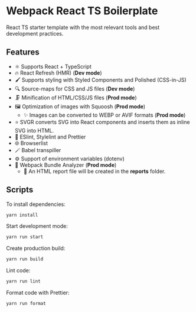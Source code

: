 # Webpack React TS Boilerplate

React TS starter template with the most relevant tools and best development practices.

## Features

- ⚛️ Supports React + TypeScript
- 🔥 React Refresh (HMR) (**Dev mode**)
- 🖌️ Supports styling with Styled Components and Polished (CSS-in-JS)
- 🔍 Source-maps for CSS and JS files (**Dev mode**)
- 🗜️ Minification of HTML/CSS/JS files (**Prod mode**)
- 🖼 Optimization of images with Squoosh (**Prod mode**)
  - ✨ Images can be converted to WEBP or AVIF formats (**Prod mode**)
- ⭐ SVGR converts SVG into React components and inserts them as inline SVG into HTML.
- 🧰 ESlint, Stylelint and Prettier
- 🌐 Browserlist
- 🪄 Babel transpiller
- ⚙️ Support of environment variables (dotenv)
- 🔬 Webpack Bundle Analyzer (**Prod mode**)
  - 📃 An HTML report file will be created in the **reports** folder.

## Scripts

To install dependencies:

```sh
yarn install
```

Start development mode:

```sh
yarn run start
```

Create production build:

```sh
yarn run build
```

Lint code:

```sh
yarn run lint
```

Format code with Prettier:

```sh
yarn run format
```
